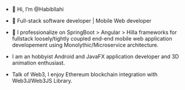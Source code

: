 - 👋 Hi, I’m @Habibllahi
- 👀 Full-stack software developer | Mobile Web developer 

- 💞️ I professionalize on SpringBoot > Angular > Hilla frameworks for fullstack loosely/tightly coupled end-end mobile web application developement using Monolythic/Microservice architecture.
- I am an hobbyist Android and JavaFX application developer and 3D animation enthusiast.
- Talk of Web3, I enjoy Ethereum blockchain integration with Web3J/Web3JS Library.
<!---
Habibllahi/Habibllahi is a ✨ special ✨ repository because its `README.md` (this file) appears on your GitHub proYou can click the Preview link to take a look at your changes.
--->
